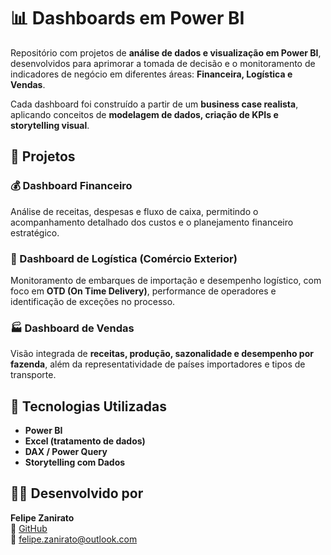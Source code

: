 # 📊 Dashboards em Power BI

Repositório com projetos de **análise de dados e visualização em Power BI**, desenvolvidos para aprimorar a tomada de decisão e o monitoramento de indicadores de negócio em diferentes áreas: **Financeira, Logística e Vendas**.

Cada dashboard foi construído a partir de um **business case realista**, aplicando conceitos de **modelagem de dados, criação de KPIs e storytelling visual**.

## 🚀 Projetos

### 💰 Dashboard Financeiro
Análise de receitas, despesas e fluxo de caixa, permitindo o acompanhamento detalhado dos custos e o planejamento financeiro estratégico.

### 🚚 Dashboard de Logística (Comércio Exterior)
Monitoramento de embarques de importação e desempenho logístico, com foco em **OTD (On Time Delivery)**, performance de operadores e identificação de exceções no processo.

### 🏭 Dashboard de Vendas
Visão integrada de **receitas, produção, sazonalidade e desempenho por fazenda**, além da representatividade de países importadores e tipos de transporte.

## 🧠 Tecnologias Utilizadas
- **Power BI**
- **Excel (tratamento de dados)**
- **DAX / Power Query**
- **Storytelling com Dados**

## 👨‍💻 Desenvolvido por
**Felipe Zanirato**  
🔗 [GitHub](https://github.com/XxZaniratoxX)  
📧 [felipe.zanirato@outlook.com](mailto:felipe.zanirato@outlook.com)

